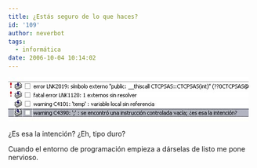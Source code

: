 ```yaml
---
title: ¿Estás seguro de lo que haces?
id: '109'
author: neverbot
tags:
  - informática
date: 2006-10-04 10:14:02
---
```


![VisualStudio1.jpg](./estas-seguro-de-lo-que-haces/VisualStudio1.jpg)

¿Es esa la intención? ¿Eh, tipo duro?

Cuando el entorno de programación empieza a dárselas de listo me pone nervioso.